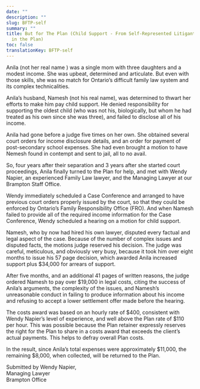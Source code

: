 ```yaml
---
date: ""
description: ""
slug: BFTP-self
summary: ""
title: But for The Plan (Child Support - From Self-Represented Litigant to Believer
  in the Plan)
toc: false
translationKey: BFTP-self
---
```

Anila (not her real name ) was a single mom with three daughters and a modest income. She was upbeat, determined and articulate. But even with those skills, she was no match for Ontario’s difficult family law system and its complex technicalities.

Anila’s husband, Namesh (not his real name), was determined to thwart her efforts to make him pay child support. He denied responsibility for supporting the oldest child (who was not his, biologically, but whom he had treated as his own since she was three), and failed to disclose all of his income.

Anila had gone before a judge five times on her own. She obtained several court orders for income disclosure details, and an order for payment of post-secondary school expenses. She had even brought a motion to have Nemesh found in contempt and sent to jail, all to no avail.

So, four years after their separation and 3 years after she started court proceedings, Anila finally turned to the Plan for help, and met with Wendy Napier, an experienced Family Law lawyer, and the Managing Lawyer at our Brampton Staff Office.

Wendy immediately scheduled a Case Conference and arranged to have previous court orders properly issued by the court, so that they could be enforced by Ontario’s Family Responsibility Office (FRO). And when Namesh failed to provide all of the required income information for the Case Conference, Wendy scheduled a hearing on a motion for child support.

Namesh, who by now had hired his own lawyer, disputed every factual and legal aspect of the case. Because of the number of complex issues and disputed facts, the motions judge reserved his decision. The judge was careful, meticulous, and obviously very busy, because it took him over eight months to issue his 57 page decision, which awarded Anila increased support plus $34,000 for arrears of support.

After five months, and an additional 41 pages of written reasons, the judge ordered Namesh to pay over $19,000 in legal costs, citing the success of Anila’s arguments, the complexity of the issues, and Namesh’s unreasonable conduct in failing to produce information about his income and refusing to accept a lower settlement offer made before the hearing.

The costs award was based on an hourly rate of $400, consistent with Wendy Napier’s level of experience, and well above the Plan rate of $110 per hour. This was possible because the Plan retainer expressly reserves the right for the Plan to share in a costs award that exceeds the client’s actual payments. This helps to defray overall Plan costs.

In the result, since Anila’s total expenses were approximately $11,000, the remaining $8,000, when collected, will be returned to the Plan.

Submitted by Wendy Napier,  
Managing Lawyer  
Brampton Office